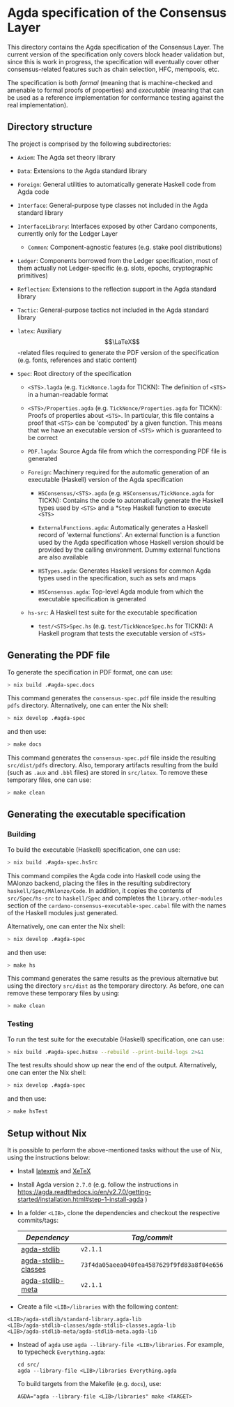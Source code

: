 # Agda specification of the Consensus Layer

This directory contains the Agda specification of the Consensus Layer. The current version of the specification only covers block header validation but, since this is work in progress, the specification will eventually cover other consensus-related features such as chain selection, HFC, mempools, etc.

The specification is both *formal* (meaning that is machine-checked and amenable to formal proofs of properties) and *executable* (meaning that can be used as a reference implementation for conformance testing against the real implementation).

## Directory structure

The project is comprised by the following subdirectories:

* `Axiom`: The Agda set theory library

* `Data`: Extensions to the Agda standard library

* `Foreign`: General utilities to automatically generate Haskell code from Agda code

* `Interface`: General-purpose type classes not included in the Agda standard library

* `InterfaceLibrary`: Interfaces exposed by other Cardano components, currently only for the Ledger Layer

  - `Common`: Component-agnostic features (e.g. stake pool distributions)

* `Ledger`: Components borrowed from the Ledger specification, most of them actually not Ledger-specific (e.g. slots, epochs, cryptographic primitives)

* `Reflection`: Extensions to the reflection support in the Agda standard library

* `Tactic`: General-purpose tactics not included in the Agda standard library

* `latex`: Auxiliary $$\LaTeX$$-related files required to generate the PDF version of the specification (e.g. fonts, references and static content)

* `Spec`: Root directory of the specification

  - `<STS>.lagda` (e.g. `TickNonce.lagda` for TICKN): The definition of `<STS>` in a human-readable format

  - `<STS>/Properties.agda` (e.g. `TickNonce/Properties.agda` for TICKN): Proofs of properties about `<STS>`. In particular, this file contains a proof that `<STS>` can be 'computed' by a given function. This means that we have an executable version of `<STS>` which is guaranteed to be correct

  - `PDF.lagda`: Source Agda file from which the corresponding PDF file is generated

  - `Foreign`: Machinery required for the automatic generation of an executable (Haskell) version of the Agda specification

    - `HSConsensus/<STS>.agda` (e.g. `HSConsensus/TickNonce.agda` for TICKN): Contains the code to automatically generate the Haskell types used by `<STS>` and a \*`Step` Haskell function to execute `<STS>`

    - `ExternalFunctions.agda`: Automatically generates a Haskell record of 'external functions'. An external function is a function used by the Agda specification whose Haskell version should be provided by the calling environment. Dummy external functions are also available

    - `HSTypes.agda`: Generates Haskell versions for common Agda types used in the specification, such as sets and maps

    - `HSConsensus.agda`: Top-level Agda module from which the executable specification is generated

  - `hs-src`: A Haskell test suite for the executable specification

  	- `test/<STS>Spec.hs` (e.g. `test/TickNonceSpec.hs` for TICKN): A Haskell program that tests the executable version of `<STS>`

## Generating the PDF file

To generate the specification in PDF format, one can use:

``` bash
> nix build .#agda-spec.docs
```

This command generates the `consensus-spec.pdf` file inside the resulting `pdfs` directory. Alternatively, one can enter the Nix shell:

``` bash
> nix develop .#agda-spec
```

and then use:

``` bash
> make docs
```

This command generates the `consensus-spec.pdf` file inside the resulting `src/dist/pdfs` directory. Also, temporary artifacts resulting from the build (such as `.aux` and `.bbl` files) are stored in `src/latex`. To remove these temporary files, one can use:

``` bash
> make clean
```

## Generating the executable specification

### Building

To build the executable (Haskell) specification, one can use:

``` bash
> nix build .#agda-spec.hsSrc
```

This command compiles the Agda code into Haskell code using the MAlonzo backend, placing the files in the resulting subdirectory `haskell/Spec/MAlonzo/Code`. In addition, it copies the contents of `src/Spec/hs-src` to `haskell/Spec` and completes the `library.other-modules` section of the `cardano-consensus-executable-spec.cabal` file with the names of the Haskell modules just generated.

Alternatively, one can enter the Nix shell:

``` bash
> nix develop .#agda-spec
```

and then use:

``` bash
> make hs
```

This command generates the same results as the previous alternative but using the directory `src/dist` as the temporary directory. As before, one can remove these temporary files by using:

``` bash
> make clean
```

### Testing

To run the test suite for the executable (Haskell) specification, one can use:

``` bash
> nix build .#agda-spec.hsExe --rebuild --print-build-logs 2>&1
```

The test results should show up near the end of the output. Alternatively, one can enter the Nix shell:

``` bash
> nix develop .#agda-spec
```

and then use:

``` bash
> make hsTest
```

## Setup without Nix

It is possible to perform the above-mentioned tasks without the use of Nix, using the instructions below:

- Install [latexmk](https://ctan.org/pkg/latexmk/) and [XeTeX](https://xetex.sourceforge.net/)

- Install Agda version `2.7.0` (e.g. follow the instructions in <https://agda.readthedocs.io/en/v2.7.0/getting-started/installation.html#step-1-install-agda>
)

- In a folder `<LIB>`, clone the dependencies and checkout the respective commits/tags:

  | *Dependency*                                                       | *Tag/commit*                               |
  |--------------------------------------------------------------------|--------------------------------------------|
  | [agda-stdlib](https://github.com/agda/agda-stdlib)                 | `v2.1.1`                                   |
  | [agda-stdlib-classes](https://github.com/agda/agda-stdlib-classes) | `73f4da05aeea040fea4587629f9fd83a8f04e656` |
  | [agda-stdlib-meta](https://github.com/agda/agda-stdlib-meta)       | `v2.1.1`                                   |

- Create a file `<LIB>/libraries` with the following content:
```
<LIB>/agda-stdlib/standard-library.agda-lib
<LIB>/agda-stdlib-classes/agda-stdlib-classes.agda-lib
<LIB>/agda-stdlib-meta/agda-stdlib-meta.agda-lib
```

- Instead of `agda` use `agda --library-file <LIB>/libraries`. For example, to typecheck `Everything.agda`:
  ```
  cd src/
  agda --library-file <LIB>/libraries Everything.agda
  ```

  To build targets from the Makefile (e.g. `docs`), use:
  ```
  AGDA="agda --library-file <LIB>/libraries" make <TARGET>
  ```
